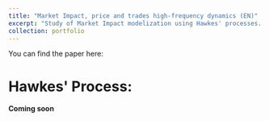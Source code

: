 ```yaml
---
title: "Market Impact, price and trades high-frequency dynamics (EN)"
excerpt: "Study of Market Impact modelization using Hawkes' processes. <br/><br/><img src='https://www.mathworks.com/matlabcentral/mlc-downloads/downloads/submissions/17983/versions/2/previews/hawkes/html/hawkesdemo_02.png'>"
collection: portfolio
---
```


You can find the paper here: 

# Hawkes' Process:

**Coming soon**
